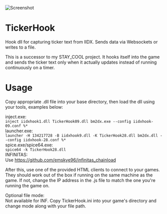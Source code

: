 ![Screenshot](https://stn.s-ul.eu/tgRuJXCe.png)
# TickerHook
Hook dll for capturing ticker text from IIDX. Sends data via Websockets or writes to a file.

This is a successor to my STAY_COOL project. It hooks itself into the game and sends the ticker text only when it actually updates instead of running continuously on a timer.  

# Usage
Copy appropriate .dll file into your base directory, then load the dll using your tools, examples below:

inject.exe:  
`inject iidxhook1.dll TickerHook09.dll bm2dx.exe --config iidxhook-09.conf %*`  
launcher.exe:  
`launcher -H 134217728 -B iidxhook9.dll -K TickerHook28.dll bm2dx.dll --config iidxhook-28.conf %*`  
spice.exe/spice64.exe:  
`spice64 -k TickerHook28.dll`  
INFINITAS:  
Use https://github.com/emskye96/infinitas_chainload

After this, use one of the provided HTML clients to connect to your games. They should work out of the box if running on the same machine as the game. If not, change the IP address in the .js file to match the one you're running the game on.  

Optional file mode:  
Not available for INF. Copy TickerHook.ini into your game's directory and change mode along with your file path.
